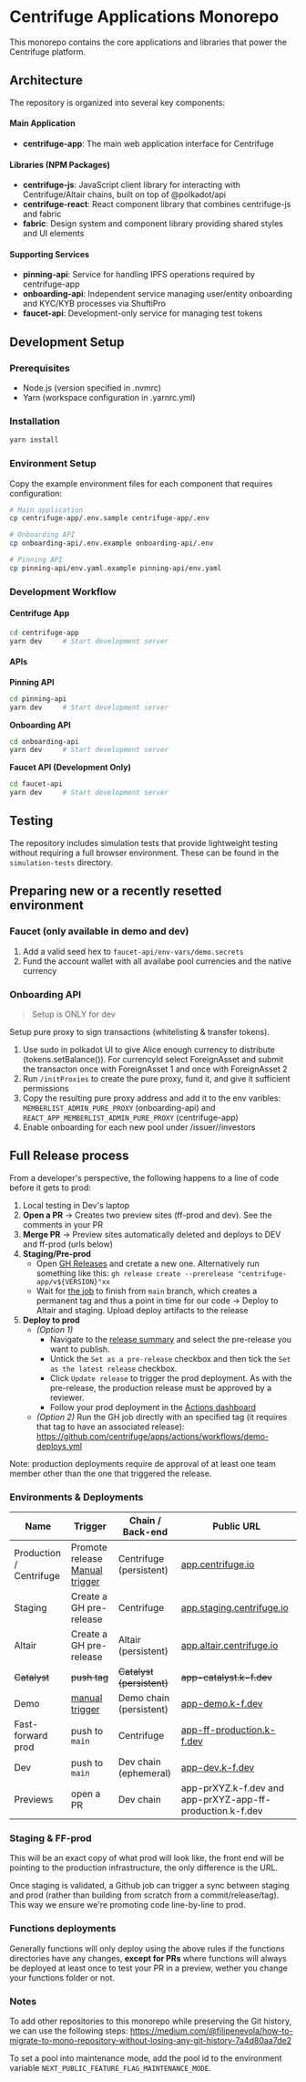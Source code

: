 # Centrifuge Applications Monorepo

This monorepo contains the core applications and libraries that power the Centrifuge platform.

## Architecture

The repository is organized into several key components:

#### Main Application
- **centrifuge-app**: The main web application interface for Centrifuge

#### Libraries (NPM Packages)
- **centrifuge-js**: JavaScript client library for interacting with Centrifuge/Altair chains, built on top of @polkadot/api
- **centrifuge-react**: React component library that combines centrifuge-js and fabric
- **fabric**: Design system and component library providing shared styles and UI elements

#### Supporting Services
- **pinning-api**: Service for handling IPFS operations required by centrifuge-app
- **onboarding-api**: Independent service managing user/entity onboarding and KYC/KYB processes via ShuftiPro
- **faucet-api**: Development-only service for managing test tokens

## Development Setup

### Prerequisites
- Node.js (version specified in .nvmrc)
- Yarn (workspace configuration in .yarnrc.yml)

### Installation
```bash
yarn install
```

### Environment Setup
Copy the example environment files for each component that requires configuration:
```bash
# Main application
cp centrifuge-app/.env.sample centrifuge-app/.env

# Onboarding API
cp onboarding-api/.env.example onboarding-api/.env

# Pinning API
cp pinning-api/env.yaml.example pinning-api/env.yaml
```

### Development Workflow

#### Centrifuge App
```bash
cd centrifuge-app
yarn dev     # Start development server
```
#### APIs

**Pinning API**
```bash
cd pinning-api
yarn dev     # Start development server
```

**Onboarding API**
```bash
cd onboarding-api
yarn dev     # Start development server
```

**Faucet API (Development Only)**
```bash
cd faucet-api
yarn dev     # Start development server
```

## Testing

The repository includes simulation tests that provide lightweight testing without requiring a full browser environment. These can be found in the `simulation-tests` directory.

## Preparing new or a recently resetted environment

### Faucet (only available in demo and dev)

1. Add a valid seed hex to `faucet-api/env-vars/demo.secrets`
2. Fund the account wallet with all availabe pool currencies and the native currency

### Onboarding API

> Setup is ONLY for dev

Setup pure proxy to sign transactions (whitelisting & transfer tokens).

1. Use sudo in polkadot UI to give Alice enough currency to distribute (tokens.setBalance()). For currencyId select ForeignAsset and submit the transacton once with ForeignAsset 1 and once with ForeignAsset 2
2. Run `/initProxies` to create the pure proxy, fund it, and give it sufficient permissions
3. Copy the resulting pure proxy address and add it to the env varibles: `MEMBERLIST_ADMIN_PURE_PROXY` (onboarding-api) and `REACT_APP_MEMBERLIST_ADMIN_PURE_PROXY` (centrifuge-app)
4. Enable onboarding for each new pool under /issuer/<poolId>/investors

## Full Release process

From a developer's perspective, the following happens to a line of code before it gets to prod:

1. Local testing in Dev's laptop
2. **Open a PR** -> Creates two preview sites (ff-prod and dev). See the comments in your PR
3. **Merge PR** -> Preview sites automatically deleted and deploys to DEV and ff-prod (urls below)
4. **Staging/Pre-prod** 
    - Open [GH Releases](https://github.com/centrifuge/apps/releases) and cretate a new one. Alternatively run something like this: `gh release create --prerelease "centrifuge-app/v${VERSION}"xx`
   -  Wait for [the job](https://github.com/centrifuge/apps/actions/workflows/staging-deploy.yml) to finish
from `main` branch, which creates a permanent tag and thus a point in time for our code -> Deploy to Altair and staging. Upload deploy artifacts to the release
5. **Deploy to prod** 
   - *(Option 1)* 
     - Navigate to the [release summary](https://github.com/centrifuge/apps/releases) and select the pre-release you want to publish. 
     - Untick the `Set as a pre-release` checkbox and then tick the `Set as the latest release` checkbox. 
     - Click `Update release` to trigger the prod deployment. As with the pre-release, the production release must be approved by a reviewer.
     - Follow your prod deployment in the [Actions dashboard](https://github.com/centrifuge/apps/actions/workflows/prod-deploy.yml)
   - *(Option 2)* Run the GH job directly with an specified tag (it requires that tag to have an associated release): https://github.com/centrifuge/apps/actions/workflows/demo-deploys.yml

Note: production deployments require de approval of at least one team member other than the one that triggered the release.

### Environments & Deployments

| Name | Trigger | Chain / Back-end | Public URL |
| --- | --- | --- | --- |
| Production / Centrifuge | Promote release [Manual trigger](https://github.com/centrifuge/apps/actions/workflows/prod-deploy.yml) | Centrifuge (persistent) | [app.centrifuge.io](http://app.centrifuge.io/) |
| Staging | Create a GH pre-release | Centrifuge | [app.staging.centrifuge.io](http://app.staging.centrifuge.io/) |
| Altair | Create a GH pre-release | Altair (persistent) | [app.altair.centrifuge.io](http://app.altair.centrifuge.io/) |
| ~~Catalyst~~ | ~~push tag~~ | ~~Catalyst (persistent)~~ | ~~app-catalyst.k-f.dev~~ |
| Demo | [manual trigger](https://github.com/centrifuge/apps/actions/workflows/demo-deploys.yml) | Demo chain (persistent) | [app-demo.k-f.dev](http://app-demo.k-f.dev) |
| Fast-forward prod | push to `main` | Centrifuge | [app-ff-production.k-f.dev](https://app-ff-production.k-f.dev/) |
| Dev | push to `main` | Dev chain (ephemeral) | [app-dev.k-f.dev](http://app-dev.k-f.dev) |
| Previews | open a PR | Dev chain | app-prXYZ.k-f.dev and app-prXYZ-app-ff-production.k-f.dev |

### Staging & FF-prod

This will be an exact copy of what prod will look like, the front end will be pointing to the production infrastructure, the only difference is the URL.

Once staging is validated, a Github job can trigger a sync between staging and prod (rather than building from scratch from a commit/release/tag). This way we ensure we're promoting code line-by-line to prod.

### Functions deployments

Generally functions will only deploy using the above rules if the functions directories have any changes, **except for PRs** where functions will always be deployed at least once to test your PR in a preview, wether you change your functions folder or not.

### Notes

To add other repositories to this monorepo while preserving the Git history, we can use the following steps: https://medium.com/@filipenevola/how-to-migrate-to-mono-repository-without-losing-any-git-history-7a4d80aa7de2

To set a pool into maintenance mode, add the pool id to the environment variable `NEXT_PUBLIC_FEATURE_FLAG_MAINTENANCE_MODE`.